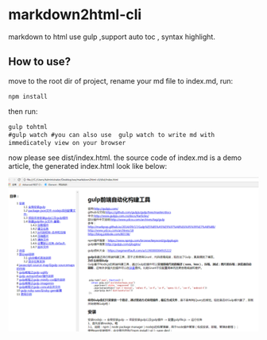 # markdown2html-cli
markdown to html use gulp ,support auto toc , syntax highlight.

## How to use?
move to the root dir of project, rename your md file to index.md, run:  
```
npm install
```
then run:   
```
gulp tohtml    
#gulp watch #you can also use  gulp watch to write md with immedicately view on your browser
```
now please see dist/index.html.  the source code of index.md is a demo article, the generated index.html look like below:   

![](111.png)